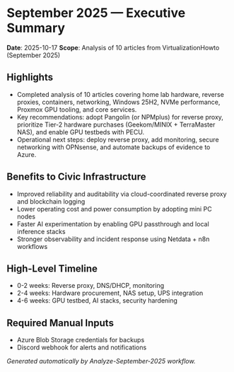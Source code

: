 # September 2025 — Executive Summary

**Date**: 2025-10-17
**Scope**: Analysis of 10 articles from VirtualizationHowto (September 2025)

## Highlights

- Completed analysis of 10 articles covering home lab hardware, reverse proxies, containers, networking, Windows 25H2, NVMe performance, Proxmox GPU tooling, and core services.
- Key recommendations: adopt Pangolin (or NPMplus) for reverse proxy, prioritize Tier-2 hardware purchases (Geekom/MINIX + TerraMaster NAS), and enable GPU testbeds with PECU.
- Operational next steps: deploy reverse proxy, add monitoring, secure networking with OPNsense, and automate backups of evidence to Azure.

## Benefits to Civic Infrastructure

- Improved reliability and auditability via cloud-coordinated reverse proxy and blockchain logging
- Lower operating cost and power consumption by adopting mini PC nodes
- Faster AI experimentation by enabling GPU passthrough and local inference stacks
- Stronger observability and incident response using Netdata + n8n workflows

## High-Level Timeline

- 0-2 weeks: Reverse proxy, DNS/DHCP, monitoring
- 2-4 weeks: Hardware procurement, NAS setup, UPS integration
- 4-6 weeks: GPU testbed, AI stacks, security hardening

## Required Manual Inputs

- Azure Blob Storage credentials for backups
- Discord webhook for alerts and notifications

_Generated automatically by Analyze-September-2025 workflow._
